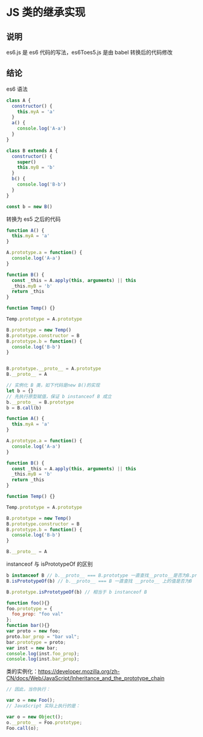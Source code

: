 # JS 类的继承实现

## 说明

es6.js 是 es6 代码的写法，es6Toes5.js 是由 babel 转换后的代码修改

## 结论

es6 语法

```js
class A {
  constructor() {
    this.myA = 'a'
  }
  a() {
    console.log('A-a')
  }
}

class B extends A {
  constructor() {
    super()
    this.myB = 'b'
  }
  b() {
    console.log('B-b')
  }
}

const b = new B()
```

转换为 es5 之后的代码

```js
function A() {
  this.myA = 'a'
}

A.prototype.a = function() {
  console.log('A-a')
}

function B() {
  const _this = A.apply(this, arguments) || this
  _this.myB = 'b'
  return _this
}

function Temp() {}

Temp.prototype = A.prototype

B.prototype = new Temp()
B.prototype.constructor = B
B.prototype.b = function() {
  console.log('B-b')
}


B.prototype.__proto__ = A.prototype
B.__proto__ = A

// 实例化 B 类，如下代码是new B()的实现
let b = {}
// 先执行原型赋值，保证 b instanceof B 成立
b.__proto__ = B.prototype
b = B.call(b)
```

```js
function A() {
  this.myA = 'a'
}

A.prototype.a = function() {
  console.log('A-a')
}

function B() {
  const _this = A.apply(this, arguments) || this
  _this.myB = 'b'
  return _this
}

function Temp() {}

Temp.prototype = A.prototype

B.prototype = new Temp()
B.prototype.constructor = B
B.prototype.b = function() {
  console.log('B-b')
}

B.__proto__ = A
```

instanceof 与 isPrototypeOf 的区别

```js
b instanceof B // b.__proto__ === B.prototype 一直查找__proto__是否为B.prototype
B.isPrototypeOf(b) // b.__proto__ === B 一直查找 __proto__ 上的值是否为B

B.prototype.isPrototypeOf(b) // 相当于 b instanceof B
```

```js
function foo(){}
foo.prototype = {
  foo_prop: "foo val"
};
function bar(){}
var proto = new foo;
proto.bar_prop = "bar val";
bar.prototype = proto;
var inst = new bar;
console.log(inst.foo_prop);
console.log(inst.bar_prop);
```

类的实例化：https://developer.mozilla.org/zh-CN/docs/Web/JavaScript/Inheritance_and_the_prototype_chain
```js
// 因此，当你执行：

var o = new Foo();
// JavaScript 实际上执行的是：

var o = new Object();
o.__proto__ = Foo.prototype;
Foo.call(o);
```
